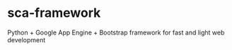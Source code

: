 sca-framework
=============

Python + Google App Engine + Bootstrap 
framework for fast and light web development
